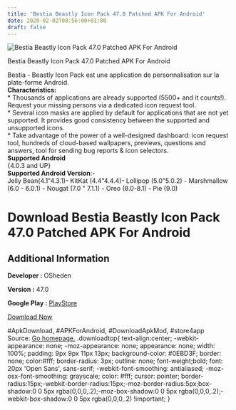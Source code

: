 ```yaml
---
title: 'Bestia Beastly Icon Pack 47.0 Patched APK For Android'
date: 2020-02-02T08:56:00+01:00
draft: false
---
```


![Bestia Beastly Icon Pack 47.0 Patched APK For Android](https://i1.wp.com/apkhome.net/wp-content/uploads/2020/02/Bestia-Beastly-Icon-Pack-47.0-Patched.png "Bestia Beastly Icon Pack 47.0 Patched APK For Android")

  

Bestia Beastly Icon Pack 47.0 Patched APK For Android

Bestia - Beastly Icon Pack est une application de personnalisation sur la plate-forme Android.  
**Characteristics:**  
\* Thousands of applications are already supported (5500+ and it counts!). Request your missing persons via a dedicated icon request tool.  
\* Several icon masks are applied by default for applications that are not yet supported. It provides good consistency between the supported and unsupported icons.  
\* Take advantage of the power of a well-designed dashboard: icon request tool, hundreds of cloud-based wallpapers, previews, questions and answers, tool for sending bug reports & icon selectors.  
**Supported Android**  
{4.0.3 and UP}  
**Supported Android Version**:-  
Jelly Bean(4.1"4.3.1)- KitKat (4.4"4.4.4)- Lollipop (5.0"5.0.2) - Marshmallow (6.0 - 6.0.1) - Nougat (7.0 " 7.1.1) - Oreo (8.0-8.1) - Pie (9.0)

Download Bestia Beastly Icon Pack 47.0 Patched APK For Android
==============================================================

Additional Information
----------------------

**Developer :** OSheden

**Version :** 47.0

**Google Play :** [PlayStore](https://play.google.com/store/apps/details?id=com.osheden.bestia)

  

[Download Now](https://store4app.co/post/bestia-beastly-icon-pack-47-0-patched-apk-for-android_1580630157)

  
#ApkDownload, #APKForAndroid, #DownloadApkMod, #store4app  
Source: [Go homepage.](https://store4app.co/post/bestia-beastly-icon-pack-47-0-patched-apk-for-android_1580630157) .downloadtop{ text-align:center; -webkit-appearance: none; -moz-appearance: none; appearance: none; width: 100%; padding: 9px 9px 11px 13px; background-color: #0EBD3F; border: none; color:#fff; border-radius: 3px; outline: none; font-weight;bold; font: 20px 'Open Sans', sans-serif; -webkit-font-smoothing: antialiased; -moz-osx-font-smoothing: grayscale; color: #fff; cursor: pointer; border-radius:15px;-webkit-border-radius:15px;-moz-border-radius:5px;box-shadow:0 0 5px rgba(0,0,0,.2);-moz-box-shadow:0 0 5px rgba(0,0,0,.2);-webkit-box-shadow:0 0 5px rgba(0,0,0,.2) !important; }